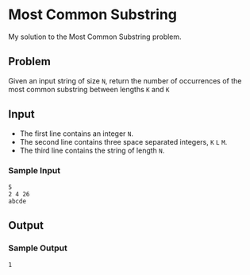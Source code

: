 # Most Common Substring
My solution to the Most Common Substring problem.

## Problem
Given an input string of size `N`, return the number of occurrences of the most common substring between lengths `K` and `K`

## Input
 * The first line contains an integer `N`.
 * The second line contains three space separated integers, `K` `L` `M`.
 * The third line contains the string of length `N`.
 
### Sample Input
 ```
 5
 2 4 26
 abcde
 ``` 

## Output
### Sample Output
 ```
 1
 ```
